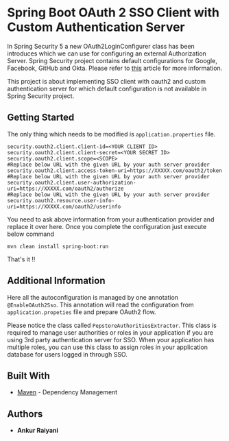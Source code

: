 # Spring Boot OAuth 2 SSO Client with Custom Authentication Server

In Spring Security 5 a new OAuth2LoginConfigurer class has been introduces which we can use for configuring an external Authorization Server.
Spring Security project contains default configurations for Google, Facebook, GitHub and Okta.
Please refer to [this](https://www.baeldung.com/spring-security-5-oauth2-login) article for more information.

This project is about implementing SSO client with oauth2 and custom authentication server for which default configuration is not available in Spring Security project.

## Getting Started
The only thing which needs to be modified is `application.properties` file.
`````
security.oauth2.client.client-id=<YOUR CLIENT ID>
security.oauth2.client.client-secret=<YOUR SECRET ID>
security.oauth2.client.scope=<SCOPE>
#Replace below URL with the given URL by your auth server provider
security.oauth2.client.access-token-uri=https://XXXXX.com/oauth2/token
#Replace below URL with the given URL by your auth server provider
security.oauth2.client.user-authorization-uri=https://XXXXX.com/oauth2/authorize
#Replace below URL with the given URL by your auth server provider
security.oauth2.resource.user-info-uri=https://XXXXX.com/oauth2/userinfo
`````

You need to ask above information from your authentication provider and replace it over here.
Once you complete the configuration just execute below command
`````
mvn clean install spring-boot:run
`````

That's it !! 

## Additional Information
Here all the autoconfiguration is managed by one annotation `@EnableOAuth2Sso`. This annotation will read the configuration from `application.propeties` file and prepare OAuth2 flow.

Please notice the class called `PepstoreAuthoritiesExtractor`. This class is required to manage user authorities or roles in your application if you are using 3rd party authentication server for SSO. When your application has multiple roles, you can use this class to assign roles in your application database for users logged in through SSO.


## Built With

* [Maven](https://maven.apache.org/) - Dependency Management

## Authors

* **Ankur Raiyani**